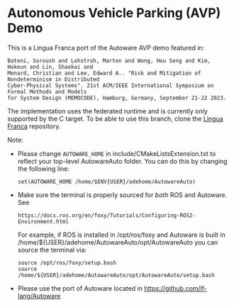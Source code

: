 # Autonomous Vehicle Parking (AVP) Demo
This is a Lingua Franca port of the Autoware AVP demo featured in:

    Bateni, Soroush and Lohstroh, Marten and Wong, Hou Seng and Kim, Hokeun and Lin, Shaokai and
    Menard, Christian and Lee, Edward A.. "Risk and Mitigation of Nondeterminism in Distributed
    Cyber-Physical Systems". 21st ACM/IEEE International Symposium on Formal Methods and Models
    for System Design (MEMOCODE), Hamburg, Germany, September 21-22 2023.

The implementation uses the federated runtime and is currently only supported by the C target.
To be able to use this branch, clone the [Lingua Franca](https://github.com/lf-lang/lingua-franca) repository.

Note:

- Please change `AUTOWARE_HOME` in include/CMakeListsExtension.txt to reflect your top-level AutowareAuto folder. You can do this by changing the following line:
  
      set(AUTOWARE_HOME /home/$ENV{USER}/adehome/AutowareAuto)
  
- Make sure the terminal is properly sourced for _both_ ROS and Autoware. See
      
      https://docs.ros.org/en/foxy/Tutorials/Configuring-ROS2-Environment.html
  
  For example, if ROS is installed in /opt/ros/foxy and Autoware is built in /home/${USER}/adehome/AutowareAuto/opt/AutowareAuto you can source the terminal via:
  
      source /opt/ros/foxy/setup.bash
      source /home/${USER}/adehome/AutowareAuto/opt/AutowareAuto/setup.bash
  
 - Please use the port of Autoware located in https://github.com/lf-lang/Autoware
